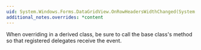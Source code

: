 ```yaml
---
uid: System.Windows.Forms.DataGridView.OnRowHeadersWidthChanged(System.EventArgs)
additional_notes.overrides: *content
---
```


<p>When overriding <xref href="System.Windows.Forms.DataGridView.OnRowHeadersWidthChanged(System.EventArgs)"></xref> in a derived class, be sure to call the base class's <xref href="System.Windows.Forms.DataGridView.OnRowHeadersWidthChanged(System.EventArgs)"></xref> method so that registered delegates receive the event.</p>


